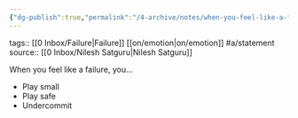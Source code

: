 ```yaml
---
{"dg-publish":true,"permalink":"/4-archive/notes/when-you-feel-like-a-failure/"}
---
```


tags:: [[0 Inbox/Failure\|Failure]] [[on/emotion\|on/emotion]] #a/statement 
source:: [[0 Inbox/Nilesh Satguru\|Nilesh Satguru]]

When you feel like a failure, you... 
- Play small 
- Play safe 
- Undercommit
